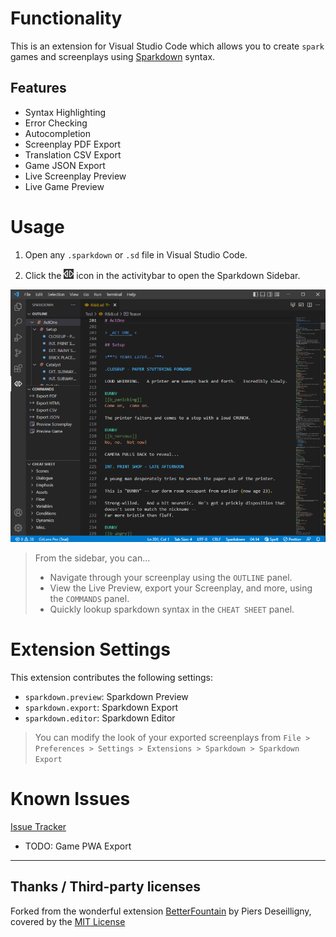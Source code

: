 
# Functionality

This is an extension for Visual Studio Code which allows you to create `spark` games and screenplays using [Sparkdown](https://github.com/ImpowerGames/impower/tree/main/sparkdown) syntax.

## Features

- Syntax Highlighting
- Error Checking
- Autocompletion
- Screenplay PDF Export
- Translation CSV Export
- Game JSON Export
- Live Screenplay Preview
- Live Game Preview

# Usage

1. Open any `.sparkdown` or `.sd` file in Visual Studio Code. 

2. Click the ![Sparkdown](icon-help.png) icon in the activitybar to open the Sparkdown Sidebar.

![Screenshot](screenshot-00.png)

> From the sidebar, you can...
> - Navigate through your screenplay using the `OUTLINE` panel.
> - View the Live Preview, export your Screenplay, and more, using the `COMMANDS` panel.
> - Quickly lookup sparkdown syntax in the `CHEAT SHEET` panel.


# Extension Settings

This extension contributes the following settings:

- `sparkdown.preview`: Sparkdown Preview
- `sparkdown.export`: Sparkdown Export
- `sparkdown.editor`: Sparkdown Editor

> You can modify the look of your exported screenplays from `File > Preferences > Settings > Extensions > Sparkdown > Sparkdown Export`

# Known Issues

[Issue Tracker](https://github.com/ImpowerGames/impower/labels/vscode)

- TODO: Game PWA Export

---

## Thanks / Third-party licenses

 Forked from the wonderful extension [BetterFountain](https://github.com/piersdeseilligny/betterfountain) by Piers Deseilligny, covered by the [MIT License](https://github.com/piersdeseilligny/betterfountain/blob/master/LICENSE.md)
